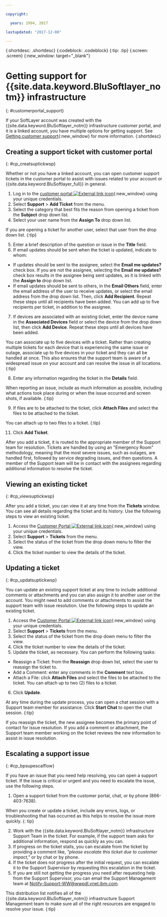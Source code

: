 ```yaml
---

copyright:

  years: 1994, 2017

lastupdated: "2017-12-08"

---
```


{:shortdesc: .shortdesc}
{:codeblock: .codeblock}
{:tip: .tip}
{:screen: .screen}
{:new_window: target="_blank"}


# Getting support for {{site.data.keyword.BluSoftlayer_notm}} infrastructure
{: #customerportal_support}

If your SoftLayer account was created with the {{site.data.keyword.BluSoftlayer_notm}} infrastructure customer portal, and it is a linked account, you have multiple options for getting support. See [Getting customer support](/docs/support/index.html#getting-customer-support){:new_window} for more information.
{:shortdesc}

## Creating a support ticket with customer portal
{: #cp_creatsuptickwsp}

Whether or not you have a linked account, you can open customer support tickets in the customer portal to assist with issues related to your account or {{site.data.keyword.BluSoftlayer_full}} in general.

1. Log in to the [customer portal ![External link icon](../icons/launch-glyph.svg)](https://control.softlayer.com/){:new_window} using your unique credentials.
2. Select **Support** > **Add Ticket** from the menu.
3. Select the category that best fits the reason from opening a ticket from the **Subject** drop down list.
4. Select your user name from the **Assign To** drop down list.<br/>

  If you are opening a ticket for another user, select that user from the drop down list.
  {:tip}

5. Enter a brief description of the question or issue in the **Title** field.
6. If email updates should be sent when the ticket is updated, indicate to whom:
  * If updates should be sent to the assignee, select the **Email me updates?** check box. If you are not the assignee, selecting the **Email me updates?** check box results in the assignee being sent updates, as it is linked with the **Assign to** drop down list.
  * If email updates should be sent to others, in the **Email Others** field, enter the email address of the user to receive updates, or select the email address from the drop down list. Then, click **Add Recipient**. Repeat these steps until all recipients have been added. You can add up to five recipients per ticket, in addition to the assignee.
7. If devices are associated with an existing ticket, enter the device name in the **Associated Devices** field or select the device from the drop down list, then click **Add Device**. Repeat these steps until all devices have been added.

  You can associate up to five devices with a ticket. Rather than creating multiple tickets for each device that is experiencing the same issue or outage, associate up to five devices in your ticket and they can all be handled at once. This also ensures that the support team is aware of a widespread issue on your account and can resolve the issue in all locations.
  {:tip}

8. Enter any information regarding the ticket in the **Details** field.

  When reporting an issue, include as much information as possible, including what actions took place during or when the issue occurred and screen shots, if available.
  {:tip}

9. If files are to be attached to the ticket, click **Attach Files** and select the files to be attached to the ticket.

  You can attach up to two files to a ticket.
  {:tip}

11. Click **Add Ticket**.

After you add a ticket, it is routed to the appropriate member of the Support team for resolution. Tickets are handled by using an "Emergency Room" methodology, meaning that the most severe issues, such as outages, are handled first, followed by service degrading issues, and then questions. A member of the Support team will be in contact with the assignees regarding additional information to resolve the ticket.

## Viewing an existing ticket
{: #cp_viewsuptickwsp}

After you add a ticket, you can view it at any time from the **Tickets** window. You can see all details regarding the ticket and its history. Use the following steps to view an existing ticket.

1. Access the [Customer Portal ![External link icon](../icons/launch-glyph.svg)](https://control.softlayer.com/){:new_window} using your unique credentials.
2. Select **Support** > **Tickets** from the menu.
3. Select the status of the ticket from the drop down menu to filter the view.
4. Click the ticket number to view the details of the ticket.


## Updating a ticket
{: #cp_updatsuptickwsp}

You can update an existing support ticket at any time to include additional comments or attachments and you can also assign it to another user on the account. You might need to add comments or attachments to assist the support team with issue resolution. Use the following steps to update an existing ticket.

1. Access the [Customer Portal ![External link icon](../icons/launch-glyph.svg)](https://control.softlayer.com/){:new_window} using your unique credentials.
2. Select **Support** > **Tickets** from the menu.
3. Select the status of the ticket from the drop down menu to filter the view.
4. Click the ticket number to view the details of the ticket.
5. Update the ticket, as necessary. You can perform the following tasks:
  * Reassign a Ticket: from the **Reassign** drop down list, select the user to reassign the ticket to.   
  * Add a Comment: enter any comments in the **Comment** text box.
  * Attach a File: click **Attach Files** and select the files to be attached to the ticket. You can attach up to two (2) files to a ticket.
6. Click **Update**.

  At any time during the update process, you can open a chat session with a Support team member for assistance. Click **Start Chat** to open the chat session.
  {:tip}

If you reassign the ticket, the new assignee becomes the primary point of contact for issue resolution. If you add a comment or attachment, the Support team member working on the ticket reviews the new information to assist in issue resolution.

## Escalating a support issue
{: #cp_bpsupescalflow}

If you have an issue that you need help resolving, you can open a support ticket.  If the issue is critical or urgent and you need to escalate the issue, use the following steps.

1. Open a support ticket from the customer portal, chat, or by phone (866-403-7638).

  When you create or update a ticket, include any errors, logs, or troubleshooting that has occurred as this helps to resolve the issue more quickly.
  {: tip}

2. Work with the {{site.data.keyword.BluSoftlayer_notm}} infrastructure Support Team in the ticket.  For example, if the support team asks for additional information, respond as quickly as you can.
3. If progress on the ticket stalls, you can escalate from the ticket by providing a comment like, *"please escalate this ticket due to customer impact,"* or by chat or by phone.
4. If the ticket does not progress after the initial request, you can escalate it to the Support Supervisor by requesting this escalation in the ticket.
5. If you are still not getting the progress you need after requesting help from the Support Supervisor, you can email the Support Management team at Notify-Support-WW@wwpdl.vnet.ibm.com.

This distribution list notifies all of the {{site.data.keyword.BluSoftlayer_notm}} infrastructure Support Management team to make sure all of the right resources are engaged to resolve your issue.
{:tip}
